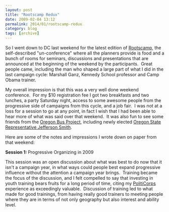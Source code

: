 ```yaml
---
layout: post
title: "Rootscamp Redux"
date: 2009-02-04 13:12
permalink: 2014/01/rootscamp-redux
category: blog
tags: [archive]
---
```

So I went down to DC last weekend for the latest edition of <a href="http://rootscamp.org/">Rootscamp</a>, the self-described "un-conference" where all the planners provide is food and a bunch of rooms for seminars, discussions and presentations that are announced at the beginning of the weekend by the participants.  Great people came, including the man who shaped a large part of what I did in the last campaign cycle: Marshall Ganz, Kennedy School professor and Camp Obama trainer.

My overall impression is that this was a very well done weekend conference.  For my $10 registration fee I got two breakfasts and two lunches, a party Saturday night, access to some awesome people from the progressive side of campaigns from this cycle, and a job fair.  I was not at a loss for a session to go at any point, in fact I wish that I had been able to hear more of what was said over that weekend.  It was also fun to see some friends from the <a href="http://busproject.org/">Oregon Bus Project</a>, including newly elected <a href="http://jeffersonsmith.com/">Oregon State Representative Jefferson Smith</a>.

Here are some of the notes and impressions I wrote down on paper from that weekend:

<strong>Session 1: </strong>Progressive Organizing in 2009

This session was an open discussion about what was best to do now that it isn't a campaign year, in what ways could people best expand progressive influence without the attention a campaign year brings.  Training became the focus of the discussion, and I felt compelled to say that investing in youth training bears fruits for a long period of time, citing my <a href="http://politicorps.org">PolitiCorps</a> experience as exceedingly valuable.  Discussion of training led to what made for good trainings, from having really good trainers to meeting people where they are in terms of not only geography but also interest and ability level.